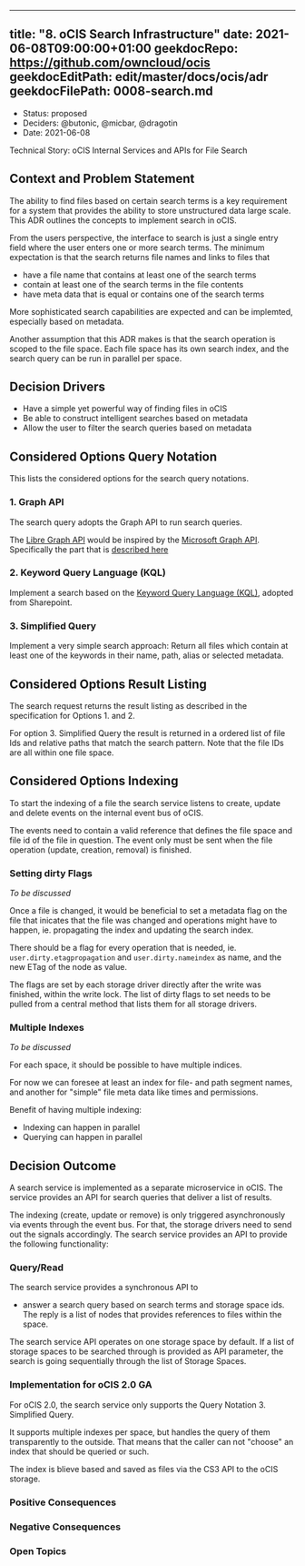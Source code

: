 
---
title: "8. oCIS Search Infrastructure"
date: 2021-06-08T09:00:00+01:00
geekdocRepo: https://github.com/owncloud/ocis
geekdocEditPath: edit/master/docs/ocis/adr
geekdocFilePath: 0008-search.md
---

* Status: proposed
* Deciders: @butonic, @micbar, @dragotin
* Date: 2021-06-08

Technical Story: oCIS Internal Services and APIs for File Search

## Context and Problem Statement

The ability to find files based on certain search terms is a key requirement for a system that provides the ability to store unstructured data large scale. This ADR outlines the concepts to implement search in oCIS.

From the users perspective, the interface to search is just a single entry field where the user enters one or more search terms. The minimum expectation is that the search returns file names and links to files that

- have a file name that contains at least one of the search terms
- contain at least one of the search terms in the file contents
- have meta data that is equal or contains one of the search terms

More sophisticated search capabilities are expected and can be implemted, especially based on metadata.

Another assumption that this ADR makes is that the search operation is scoped to the file space. Each file space has its own search index, and the search query can be run in parallel per space.

## Decision Drivers

- Have a simple yet powerful way of finding files in oCIS
- Be able to construct intelligent searches based on metadata
- Allow the user to filter the search queries based on metadata

## Considered Options Query Notation

This lists the considered options for the search query notations.

### 1. Graph API

The search query adopts the Graph API to run search queries.

The [Libre Graph API](https://github.com/owncloud/libre-graph-api) would be inspired by the
[Microsoft Graph API](https://developer.microsoft.com/en-us/graph). Specifically the part that is [described here](https://docs.microsoft.com/en-us/graph/api/driveitem-search?view=graph-rest-1.0&tabs=http)

### 2. Keyword Query Language (KQL)

Implement a search based on the [Keyword Query Language (KQL)](https://github.com/SharePoint/sp-dev-docs/blob/master/docs/general-development/keyword-query-language-kql-syntax-reference.md), adopted from Sharepoint.

### 3. Simplified Query

Implement a very simple search approach: Return all files which contain at least one of the keywords in their name, path, alias or selected metadata.

## Considered Options Result Listing

The search request returns the result listing as described in the specification for Options 1. and 2.

For option 3. Simplified Query the result is returned in a ordered list of file Ids and relative paths that match the search pattern. Note that the file IDs are all within one file space.

## Considered Options Indexing

To start the indexing of a file the search service listens to create, update and delete events on the internal event bus of oCIS.

The events need to contain a valid reference that defines the file space and file id of the file in question. The event only must be sent when the file operation (update, creation, removal) is finished.

### Setting dirty Flags

*To be discussed*

Once a file is changed, it would be beneficial to set a metadata flag on the file that inicates that the file was changed and operations might have to happen, ie. propagating the index and updating the search index.

There should be a flag for every operation that is needed, ie. `user.dirty.etagpropagation` and `user.dirty.nameindex` as name, and the new ETag of the node as value.

The flags are set by each storage driver directly after the write was finished, within the write lock. The list of dirty flags to set needs to be pulled from a central method that lists them for all storage drivers.

### Multiple Indexes

*To be discussed*

For each space, it should be possible to have multiple indices.

For now we can foresee at least an index for file- and path segment names, and another for "simple" file meta data like times and permissions.

Benefit of having multiple indexing:
- Indexing can happen in parallel
- Querying can happen in parallel

## Decision Outcome

A search service is implemented as a separate microservice in oCIS. The service provides an API for search queries that deliver a list of results.

The indexing (create, update or remove) is only triggered asynchronously via events through the event bus. For that, the storage drivers need to send out the signals accordingly.
The search service provides an API to provide the following functionality:

### Query/Read

The search service provides a synchronous API to
- answer a search query based on search terms and storage space ids. The reply is a list of nodes that provides references to files within the space.

The search service API operates on one storage space by default. If a list of storage spaces to be searched through is provided as API parameter, the search is going sequentially through the list of Storage Spaces.

### Implementation for oCIS 2.0 GA

For oCIS 2.0, the search service only supports the Query Notation 3. Simplified Query.

It supports multiple indexes per space, but handles the query of them transparently to the outside. That means that the caller can not "choose" an index that should be queried or such.

The index is blieve based and saved as files via the CS3 API to the oCIS storage.

### Positive Consequences

### Negative Consequences

### Open Topics
